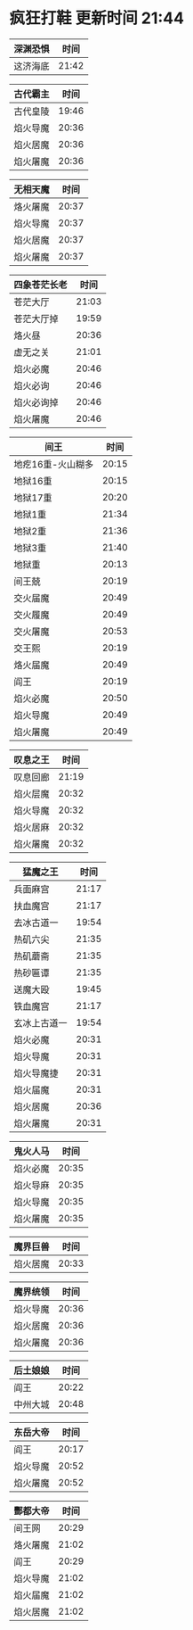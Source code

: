# 疯狂打鞋 更新时间 21:44

| 深渊恐惧   | 时间    |
|--------|-------|
| 这济海底 | 21:42 |

| 古代霸主   | 时间    |
|--------|-------|
| 古代皇陵 | 19:46 |
| 焰火导魔 | 20:36 |
| 焰火居魔 | 20:36 |
| 焰火屠魔 | 20:36 |

| 无相天魔   | 时间    |
|--------|-------|
| 烙火屠魔 | 20:37 |
| 焰火导魔 | 20:37 |
| 焰火居魔 | 20:37 |
| 焰火屠魔 | 20:37 |

| 四象苍茫长老   | 时间    |
|--------|-------|
| 苍茫大厅 | 21:03 |
| 苍茫大厅掉 | 19:59 |
| 烙火昼 | 20:36 |
| 虚无之关 | 21:01 |
| 焰火必魔 | 20:46 |
| 焰火必询 | 20:46 |
| 焰火必询掉 | 20:46 |
| 焰火屠魔 | 20:46 |

| 间王   | 时间    |
|--------|-------|
| 地疙16重-火山糊多 | 20:15 |
| 地狱16重 | 20:15 |
| 地狱17重 | 20:20 |
| 地狱1重 | 21:34 |
| 地狱2重 | 21:36 |
| 地狱3重 | 21:40 |
| 地狱重 | 20:13 |
| 间王兢 | 20:19 |
| 交火届魔 | 20:49 |
| 交火履魔 | 20:49 |
| 交火屠魔 | 20:53 |
| 交王熙 | 20:19 |
| 烙火届魔 | 20:49 |
| 阎王 | 20:19 |
| 焰火必魔 | 20:50 |
| 焰火导魔 | 20:49 |
| 焰火屠魔 | 20:49 |

| 叹息之王   | 时间    |
|--------|-------|
| 叹息回廊 | 21:19 |
| 焰火层魔 | 20:32 |
| 焰火导魔 | 20:32 |
| 焰火居麻 | 20:32 |
| 焰火屠魔 | 20:32 |

| 猛魔之王   | 时间    |
|--------|-------|
| 兵面麻宫 | 21:17 |
| 扶血魔宫 | 21:17 |
| 去冰古道一 | 19:54 |
| 热矶六尖 | 21:35 |
| 热矶蘑斋 | 21:35 |
| 热砂匾谭 | 21:35 |
| 送魔大殴 | 19:45 |
| 铁血魔宫 | 21:17 |
| 玄冰上古道一 | 19:54 |
| 焰火必魔 | 20:31 |
| 焰火导魔 | 20:31 |
| 焰火导魔捷 | 20:31 |
| 焰火届魔 | 20:31 |
| 焰火居魔 | 20:36 |
| 焰火屠魔 | 20:31 |

| 鬼火人马   | 时间    |
|--------|-------|
| 焰火必魔 | 20:35 |
| 焰火导麻 | 20:35 |
| 焰火导魔 | 20:35 |
| 焰火屠魔 | 20:35 |

| 魔界巨兽   | 时间    |
|--------|-------|
| 焰火居魔 | 20:33 |

| 魔界统领   | 时间    |
|--------|-------|
| 焰火导魔 | 20:36 |
| 焰火居魔 | 20:36 |
| 焰火屠魔 | 20:36 |

| 后土娘娘   | 时间    |
|--------|-------|
| 阎王 | 20:22 |
| 中州大城 | 20:48 |

| 东岳大帝   | 时间    |
|--------|-------|
| 阎王 | 20:17 |
| 焰火导魔 | 20:52 |
| 焰火屠魔 | 20:52 |

| 酆都大帝   | 时间    |
|--------|-------|
| 间王网 | 20:29 |
| 烙火屠魔 | 21:02 |
| 阎王 | 20:29 |
| 焰火导魔 | 21:02 |
| 焰火届魔 | 21:02 |
| 焰火居魔 | 21:02 |